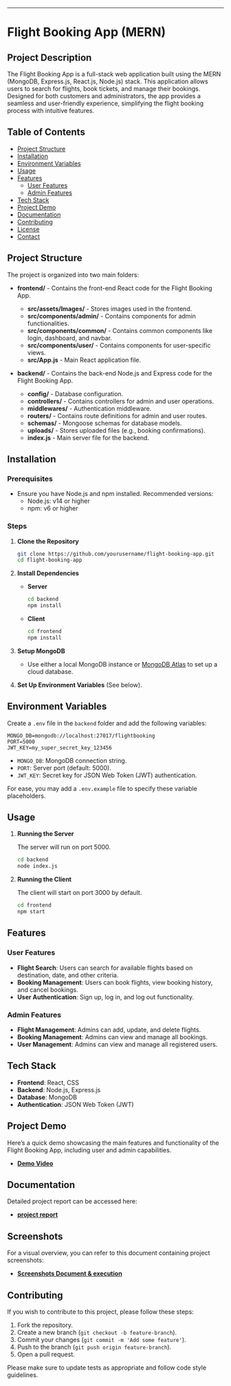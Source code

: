 

---

# Flight Booking App (MERN)

## Project Description

The Flight Booking App is a full-stack web application built using the MERN (MongoDB, Express.js, React.js, Node.js) stack. This application allows users to search for flights, book tickets, and manage their bookings. Designed for both customers and administrators, the app provides a seamless and user-friendly experience, simplifying the flight booking process with intuitive features.

## Table of Contents

- [Project Structure](#project-structure)
- [Installation](#installation)
- [Environment Variables](#environment-variables)
- [Usage](#usage)
- [Features](#features)
  - [User Features](#user-features)
  - [Admin Features](#admin-features)
- [Tech Stack](#tech-stack)
- [Project Demo](#project-demo)
- [Documentation](#documentation)
- [Contributing](#contributing)
- [License](#license)
- [Contact](#contact)

## Project Structure

The project is organized into two main folders:

- **frontend/** - Contains the front-end React code for the Flight Booking App.
  - **src/assets/Images/** - Stores images used in the frontend.
  - **src/components/admin/** - Contains components for admin functionalities.
  - **src/components/common/** - Contains common components like login, dashboard, and navbar.
  - **src/components/user/** - Contains components for user-specific views.
  - **src/App.js** - Main React application file.
  
- **backend/** - Contains the back-end Node.js and Express code for the Flight Booking App.
  - **config/** - Database configuration.
  - **controllers/** - Contains controllers for admin and user operations.
  - **middlewares/** - Authentication middleware.
  - **routers/** - Contains route definitions for admin and user routes.
  - **schemas/** - Mongoose schemas for database models.
  - **uploads/** - Stores uploaded files (e.g., booking confirmations).
  - **index.js** - Main server file for the backend.

## Installation

### Prerequisites
- Ensure you have Node.js and npm installed. Recommended versions:
  - Node.js: v14 or higher
  - npm: v6 or higher

### Steps

1. **Clone the Repository**

   ```bash
   git clone https://github.com/yourusername/flight-booking-app.git
   cd flight-booking-app
   ```

2. **Install Dependencies**

   - **Server**
     ```bash
     cd backend
     npm install
     ```

   - **Client**
     ```bash
     cd frontend
     npm install
     ```

3. **Setup MongoDB**

   - Use either a local MongoDB instance or [MongoDB Atlas](https://www.mongodb.com/cloud/atlas) to set up a cloud database.
   
4. **Set Up Environment Variables** (See below).

## Environment Variables

Create a `.env` file in the `backend` folder and add the following variables:

```plaintext
MONGO_DB=mongodb://localhost:27017/flightbooking
PORT=5000
JWT_KEY=my_super_secret_key_123456
```

- `MONGO_DB`: MongoDB connection string.
- `PORT`: Server port (default: 5000).
- `JWT_KEY`: Secret key for JSON Web Token (JWT) authentication.

For ease, you may add a `.env.example` file to specify these variable placeholders.

## Usage

1. **Running the Server**

   The server will run on port 5000.

   ```bash
   cd backend
   node index.js
   ```

2. **Running the Client**

   The client will start on port 3000 by default.

   ```bash
   cd frontend
   npm start
   ```

## Features

### User Features

- **Flight Search**: Users can search for available flights based on destination, date, and other criteria.
- **Booking Management**: Users can book flights, view booking history, and cancel bookings.
- **User Authentication**: Sign up, log in, and log out functionality.

### Admin Features

- **Flight Management**: Admins can add, update, and delete flights.
- **Booking Management**: Admins can view and manage all bookings.
- **User Management**: Admins can view and manage all registered users.

## Tech Stack

- **Frontend**: React, CSS
- **Backend**: Node.js, Express.js
- **Database**: MongoDB
- **Authentication**: JSON Web Token (JWT)

## Project Demo

Here’s a quick demo showcasing the main features and functionality of the Flight Booking App, including user and admin capabilities.

- [**Demo Video**](https://drive.google.com/drive/folders/1rYn0OuLSrxWN3DIr_geeC964oDH-uirl?usp=sharing)

## Documentation

Detailed project report can be accessed here:

- [**project report**](https://github.com/Balaji849/NM_MERN-STACK/blob/master/Flight%20booking%20app%20report.pdf)

## Screenshots

For a visual overview, you can refer to this document containing project screenshots:

- [**Screenshots Document & execution**](https://github.com/Balaji849/NM_MERN-STACK/blob/master/SCREENSHOTS%20OF%20FLIGHT%20BOOKING%20APP%20%26%20EXECUTION.pdf)

## Contributing

If you wish to contribute to this project, please follow these steps:

1. Fork the repository.
2. Create a new branch (`git checkout -b feature-branch`).
3. Commit your changes (`git commit -m 'Add some feature'`).
4. Push to the branch (`git push origin feature-branch`).
5. Open a pull request.

Please make sure to update tests as appropriate and follow code style guidelines.


